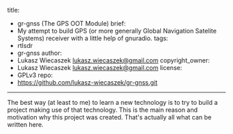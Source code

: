 title:
  - gr-gnss (The GPS OOT Module)
brief:
  - My attempt to build GPS (or more generally Global Navigation Satelite Systems)
  receiver with a little help of gnuradio.
tags:
  - rtlsdr
  - gr-gnss
author:
  - Lukasz Wiecaszek <lukasz.wiecaszek@gmail.com>
copyright_owner:
  - Lukasz Wiecaszek <lukasz.wiecaszek@gmail.com>
license:
  - GPLv3
repo:
  - https://github.com/lukasz-wiecaszek/gr-gnss.git
---
The best way (at least to me) to learn a new technology is to try to build a project
making use of that technology.
This is the main reason and motivation why this project was created.
That's actually all what can be written here.
